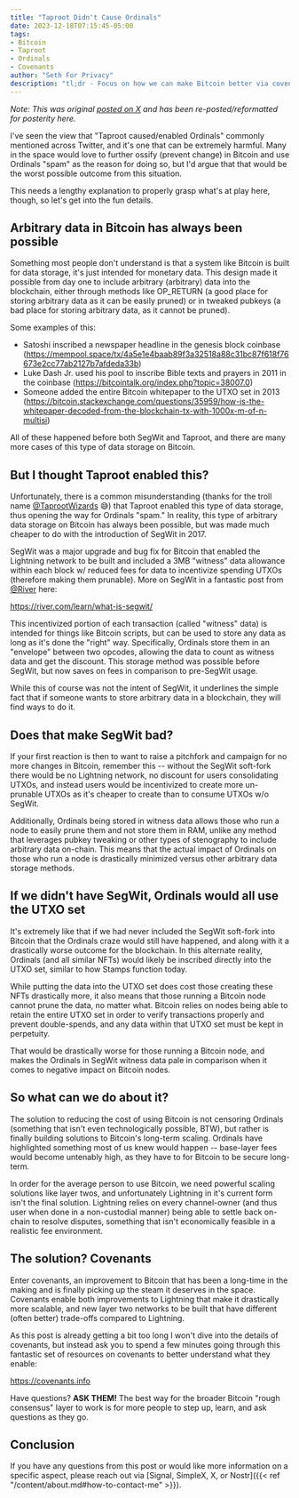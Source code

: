 ```yaml
---
title: "Taproot Didn't Cause Ordinals"
date: 2023-12-18T07:15:45-05:00
tags: 
- Bitcoin
- Taproot
- Ordinals
- Covenants
author: "Seth For Privacy"
description: "tl;dr - Focus on how we can make Bitcoin better via covenants."
---
```


*Note: This was original [posted on X](https://twitter.com/sethforprivacy/status/1736715932704063997) and has been re-posted/reformatted for posterity here.*

I've seen the view that "Taproot caused/enabled Ordinals" commonly mentioned across Twitter, and it's one that can be extremely harmful. Many in the space would love to further ossify (prevent change) in Bitcoin and use Ordinals "spam" as the reason for doing so, but I'd argue that that would be the worst possible outcome from this situation.

This needs a lengthy explanation to properly grasp what's at play here, though, so let's get into the fun details.

## Arbitrary data in Bitcoin has always been possible

Something most people don't understand is that a system like Bitcoin is built for data storage, it's just intended for monetary data. This design made it possible from day one to include arbitrary (arbitrary) data into the blockchain, either through methods like OP_RETURN (a good place for storing arbitrary data as it can be easily pruned) or in tweaked pubkeys (a bad place for storing arbitrary data, as it cannot be pruned).

Some examples of this:

- Satoshi inscribed a newspaper headline in the genesis block coinbase (https://mempool.space/tx/4a5e1e4baab89f3a32518a88c31bc87f618f76673e2cc77ab2127b7afdeda33b)
- Luke Dash Jr. used his pool to inscribe Bible texts and prayers in 2011 in the coinbase (https://bitcointalk.org/index.php?topic=38007.0)
- Someone added the entire Bitcoin whitepaper to the UTXO set in 2013 (https://bitcoin.stackexchange.com/questions/35959/how-is-the-whitepaper-decoded-from-the-blockchain-tx-with-1000x-m-of-n-multisi)

All of these happened before both SegWit and Taproot, and there are many more cases of this type of data storage on Bitcoin.

## But I thought Taproot enabled this?

Unfortunately, there is a common misunderstanding (thanks for the troll name [@TaprootWizards](https://twitter.com/TaprootWizards) 😅) that Taproot enabled this type of data storage, thus opening the way for Ordinals "spam." In reality, this type of arbitrary data storage on Bitcoin has always been possible, but was made much cheaper to do with the introduction of SegWit in 2017.

SegWit was a major upgrade and bug fix for Bitcoin that enabled the Lightning network to be built and included a 3MB "witness" data allowance within each block w/ reduced fees for data to incentivize spending UTXOs (therefore making them prunable). More on SegWit in a fantastic post from [@River](https://twitter.com/River) here:

<https://river.com/learn/what-is-segwit/>

This incentivized portion of each transaction (called "witness" data) is intended for things like Bitcoin scripts, but can be used to store any data as long as it's done the "right" way. Specifically, Ordinals store them in an "envelope" between two opcodes, allowing the data to count as witness data and get the discount. This storage method was possible before SegWit, but now saves on fees in comparison to pre-SegWit usage.

While this of course was not the intent of SegWit, it underlines the simple fact that if someone wants to store arbitrary data in a blockchain, they will find ways to do it.

## Does that make SegWit bad?

If your first reaction is then to want to raise a pitchfork and campaign for no more changes in Bitcoin, remember this -- without the SegWit soft-fork there would be no Lightning network, no discount for users consolidating UTXOs, and instead users would be incentivized to create more un-prunable UTXOs as it's cheaper to create than to consume UTXOs w/o SegWit.

Additionally, Ordinals being stored in witness data allows those who run a node to easily prune them and not store them in RAM, unlike any method that leverages pubkey tweaking or other types of stenography to include arbitrary data on-chain. This means that the actual impact of Ordinals on those who run a node is drastically minimized versus other arbitrary data storage methods.

## If we didn't have SegWit, Ordinals would all use the UTXO set

It's extremely like that if we had never included the SegWit soft-fork into Bitcoin that the Ordinals craze would still have happened, and along with it a drastically worse outcome for the blockchain. In this alternate reality, Ordinals (and all similar NFTs) would likely be inscribed directly into the UTXO set, similar to how Stamps function today.

While putting the data into the UTXO set does cost those creating these NFTs drastically more, it also means that those running a Bitcoin node cannot prune the data, no matter what. Bitcoin relies on nodes being able to retain the entire UTXO set in order to verify transactions properly and prevent double-spends, and any data within that UTXO set must be kept in perpetuity.

That would be drastically worse for those running a Bitcoin node, and makes the Ordinals in SegWit witness data pale in comparison when it comes to negative impact on Bitcoin nodes.

## So what can we do about it?

The solution to reducing the cost of using Bitcoin is not censoring Ordinals (something that isn't even technologically possible, BTW), but rather is finally building solutions to Bitcoin's long-term scaling. Ordinals have highlighted something most of us knew would happen -- base-layer fees would become untenably high, as they have to for Bitcoin to be secure long-term.

In order for the average person to use Bitcoin, we need powerful scaling solutions like layer twos, and unfortunately Lightning in it's current form isn't the final solution. Lightning relies on every channel-owner (and thus user when done in a non-custodial manner) being able to settle back on-chain to resolve disputes, something that isn't economically feasible in a realistic fee environment.

## The solution? Covenants

Enter covenants, an improvement to Bitcoin that has been a long-time in the making and is finally picking up the steam it deserves in the space. Covenants enable both improvements to Lightning that make it drastically more scalable, and new layer two networks to be built that have different (often better) trade-offs compared to Lightning.

As this post is already getting a bit too long I won't dive into the details of covenants, but instead ask you to spend a few minutes going through this fantastic set of resources on covenants to better understand what they enable:

<https://covenants.info>

Have questions? **ASK THEM!** The best way for the broader Bitcoin "rough consensus" layer to work is for more people to step up, learn, and ask questions as they go.

## Conclusion

If you have any questions from this post or would like more information on a specific aspect, please reach out via [Signal, SimpleX, X, or Nostr]({{< ref "/content/about.md#how-to-contact-me" >}}).
